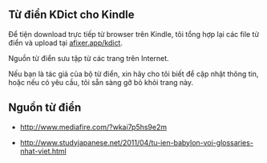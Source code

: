 Từ điển KDict cho Kindle
------------------
Để tiện download trực tiếp từ browser trên Kindle, tôi tổng hợp lại các file từ điển và upload tại [afixer.app/kdict](afixer.app/kdict).

Nguồn từ điển sưu tập từ các trang trên Internet.

Nếu bạn là tác giả của bộ từ điển, xin hãy cho tôi biết để cập nhật thông tin,
hoặc nếu có yêu cầu, tôi sẵn sàng gỡ bỏ khỏi trang này.

Nguồn từ điển
------

- http://www.mediafire.com/?wkai7p5hs9e2m

- http://www.studyjapanese.net/2011/04/tu-ien-babylon-voi-glossaries-nhat-viet.html
